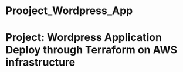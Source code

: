 # Prooject_Wordpress_App
# Project: Wordpress Application Deploy through Terraform on AWS infrastructure
